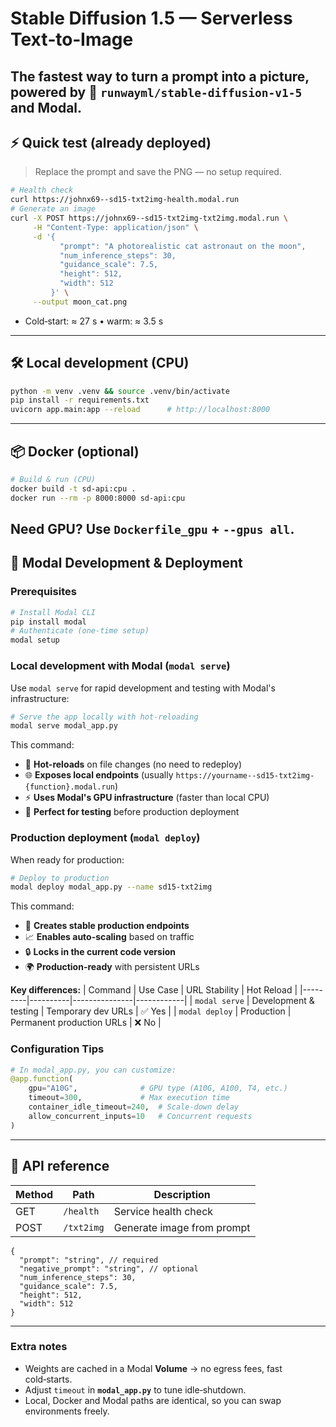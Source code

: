 # Stable Diffusion 1.5 — Serverless Text‑to‑Image

## The fastest way to turn a prompt into a picture, powered by 🤗 **`runwayml/stable-diffusion-v1-5`** and Modal.

## ⚡️ Quick test (already deployed)

> Replace the prompt and save the PNG — no setup required.

```bash
# Health check
curl https://johnx69--sd15-txt2img-health.modal.run
# Generate an image
curl -X POST https://johnx69--sd15-txt2img-txt2img.modal.run \
     -H "Content-Type: application/json" \
     -d '{
           "prompt": "A photorealistic cat astronaut on the moon",
           "num_inference_steps": 30,
           "guidance_scale": 7.5,
           "height": 512,
           "width": 512
         }' \
     --output moon_cat.png
```

- Cold‑start: ≈ 27 s • warm: ≈ 3.5 s

---

## 🛠️ Local development (CPU)

```bash
python -m venv .venv && source .venv/bin/activate
pip install -r requirements.txt
uvicorn app.main:app --reload      # http://localhost:8000
```

---

## 📦 Docker (optional)

```bash
# Build & run (CPU)
docker build -t sd-api:cpu .
docker run --rm -p 8000:8000 sd-api:cpu
```

## Need GPU? Use `Dockerfile_gpu` + `--gpus all`.

## 🚀 Modal Development & Deployment

### Prerequisites

```bash
# Install Modal CLI
pip install modal
# Authenticate (one-time setup)
modal setup
```

### Local development with Modal (`modal serve`)

Use `modal serve` for rapid development and testing with Modal's infrastructure:

```bash
# Serve the app locally with hot-reloading
modal serve modal_app.py
```

This command:

- 🔄 **Hot-reloads** on file changes (no need to redeploy)
- 🌐 **Exposes local endpoints** (usually `https://yourname--sd15-txt2img-{function}.modal.run`)
- ⚡ **Uses Modal's GPU infrastructure** (faster than local CPU)
- 🧪 **Perfect for testing** before production deployment

### Production deployment (`modal deploy`)

When ready for production:

```bash
# Deploy to production
modal deploy modal_app.py --name sd15-txt2img
```

This command:

- 🚀 **Creates stable production endpoints**
- 📈 **Enables auto-scaling** based on traffic
- 🔒 **Locks in the current code version**
- 🌍 **Production-ready** with persistent URLs

**Key differences:**
| Command | Use Case | URL Stability | Hot Reload |
|---------|----------|---------------|------------|
| `modal serve` | Development & testing | Temporary dev URLs | ✅ Yes |
| `modal deploy` | Production | Permanent production URLs | ❌ No |

### Configuration Tips

```python
# In modal_app.py, you can customize:
@app.function(
    gpu="A10G",              # GPU type (A10G, A100, T4, etc.)
    timeout=300,             # Max execution time
    container_idle_timeout=240,  # Scale-down delay
    allow_concurrent_inputs=10   # Concurrent requests
)
```

---

## 🎯 API reference

| Method | Path       | Description                |
| ------ | ---------- | -------------------------- |
| GET    | `/health`  | Service health check       |
| POST   | `/txt2img` | Generate image from prompt |

```jsonc
{
  "prompt": "string", // required
  "negative_prompt": "string", // optional
  "num_inference_steps": 30,
  "guidance_scale": 7.5,
  "height": 512,
  "width": 512
}
```

---

### Extra notes

- Weights are cached in a Modal **Volume** → no egress fees, fast cold‑starts.
- Adjust `timeout` in **`modal_app.py`** to tune idle‑shutdown.
- Local, Docker and Modal paths are identical, so you can swap environments freely.
